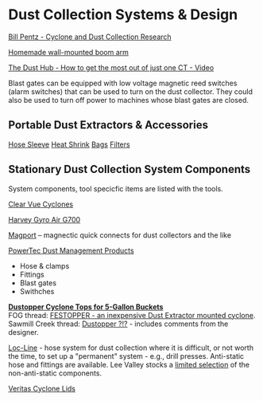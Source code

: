 # Dust Collection Systems & Design

[Bill Pentz - Cyclone and Dust Collection Research](http://billpentz.com/woodworking/cyclone/)

[Homemade wall-mounted boom arm](http://festoolownersgroup.com/festool-jigs-tool-enhancements/homemade-wall0-mounted-boom-arm/)

[The Dust Hub - How to get the most out of just one CT - Video](http://festoolownersgroup.com/festool-jigs-tool-enhancements/the-dust-hub-how-to-get-the-most-out-of-just-one-ct-video/)

Blast gates can be equipped with low voltage magnetic reed switches (alarm switches) that can be used to turn on the dust collector. They could also be used to turn off power to machines whose blast gates are closed.

## Portable Dust Extractors & Accessories

[Hose Sleeve](https://www.wirecare.com/interest/car-audio/general-wire-cable-protection/flexo-pet/ptn1.50og-flexo-pet-1-1-2-ogre-25-ft-cuts)
[Heat Shrink]()
[Bags]()
[Filters]()

## Stationary Dust Collection System Components

System components, tool specicfic items are listed with the tools.

[Clear Vue Cyclones](http://www.clearvuecyclones.com/)

[Harvey Gyro Air G700](https://www.harveywoodworking.com/products/g700)

[Magport](https://magport.net) – magnectic quick connects for dust collectors and the like

[PowerTec Dust Management Products](http://powertecproducts.com/dust-management/)
* Hose & clamps
* Fittings
* Blast gates
* Swithches

**[Dustopper Cyclone Tops for 5-Gallon Buckets](http://dustopper.com)**  
FOG thread: [FESTOPPER - an inexpensive Dust Extractor mounted cyclone](http://festoolownersgroup.com/festool-jigs-tool-enhancements/festopper-an-inexpensive-dust-extractor-mounted-cyclone/).  
Sawmill Creek thread: [Dustopper ?!?](https://sawmillcreek.org/showthread.php?266218-Dustopper-) - includes comments from the designer.

[Loc-Line](https://www.loc-line.com/products/2-5-vacuum-hose/) - hose system for dust collection where it is difficult, or not worth the time, to set up a "permanent" system - e.g., drill presses. Anti-static hose and fittings are available. Lee Valley stocks a [limited selection](http://www.leevalley.com/US/wood/page.aspx?cat=1,42401,62604&p=58751) of the non-anti-static components.

[Veritas Cyclone Lids](http://www.leevalley.com/en/wood/page.aspx?p=30282) 
